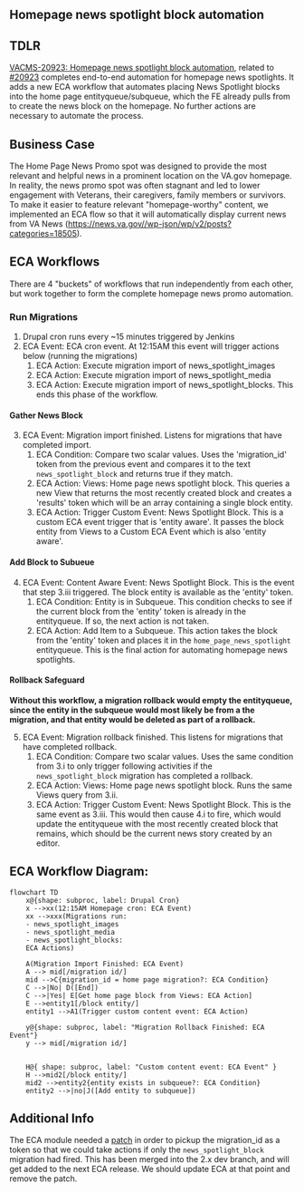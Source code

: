 ## Homepage news spotlight block automation

## TDLR
[VACMS-20923: Homepage news spotlight block automation](https://github.com/department-of-veterans-affairs/va.gov-cms/pull/20976), related to [#20923](https://github.com/department-of-veterans-affairs/va.gov-cms/issues/20923) completes end-to-end automation for homepage news spotlights. It adds a new ECA workflow that automates placing News Spotlight blocks into the home page entityqueue/subqueue, which the FE already pulls from to create the news block on the homepage. No further actions are necessary to automate the process. 

## Business Case
The Home Page News Promo spot was designed to provide the most relevant and helpful news in a prominent location on the VA.gov homepage. In reality, the news promo spot was often stagnant and led to lower engagement with Veterans, their caregivers, family members or survivors. To make it easier to feature relevant "homepage-worthy" content, we implemented an ECA flow so that it will automatically display current news from VA News (https://news.va.gov//wp-json/wp/v2/posts?categories=18505). 

## ECA Workflows

There are 4 "buckets" of workflows that run independently from each other, but work together to form the complete homepage news promo automation.

### Run Migrations
1. Drupal cron runs every ~15 minutes triggered by Jenkins
2. ECA Event: ECA cron event. At 12:15AM this event will trigger actions below (running the migrations)
   1. ECA Action: Execute migration import of news_spotlight_images
   2. ECA Action: Execute migration import of news_spotlight_media
   3. ECA Action: Execute migration import of news_spotlight_blocks. This ends this phase of the workflow.

#### Gather News Block
3. ECA Event: Migration import finished. Listens for migrations that have completed import.
   1. ECA Condition: Compare two scalar values. Uses the 'migration_id' token from the previous event and compares it to the text `news_spotlight_block` and returns true if they match.
   2. ECA Action: Views: Home page news spotlight block. This queries a new View that returns the most recently created block and creates a 'results' token which will be an array containing a single block entity.
   3. ECA Action: Trigger Custom Event: News Spotlight Block. This is a custom ECA event trigger that is 'entity aware'. It passes the block entity from Views to a Custom ECA Event which is also 'entity aware'.

#### Add Block to Subueue
4. ECA Event: Content Aware Event: News Spotlight Block. This is the event that step 3.iii triggered. The block entity is available as the 'entity' token.
   1. ECA Condition: Entity is in Subqueue. This condition checks to see if the current block from the 'entity' token is already in the entityqueue. If so, the next action is not taken.
   2. ECA Action: Add Item to a Subqueue. This action takes the block from the 'entity' token and places it in the `home_page_news_spotlight` entityqueue. This is the final action for automating homepage news spotlights.

#### Rollback Safeguard
**Without this workflow, a migration rollback would empty the entityqueue, since the entity in the subqueue would most likely be from a the migration, and that entity would be deleted as part of a rollback.**

5. ECA Event: Migration rollback finished. This listens for migrations that have completed rollback. 
   1. ECA Condition: Compare two scalar values. Uses the same condition from 3.i to only trigger following activities if the `news_spotlight_block` migration has completed a rollback.
   2. ECA Action: Views: Home page news spotlight block. Runs the same Views query from 3.ii.
   3. ECA Action: Trigger Custom Event: News Spotlight Block. This is the same event as 3.iii. This would then cause 4.i to fire, which would update the entityqueue with the most recently created block that remains, which should be the current news story created by an editor.

## ECA Workflow Diagram:
```mermaid
flowchart TD
    x@{shape: subproc, label: Drupal Cron}
    x -->xx(12:15AM Homepage cron: ECA Event)
    xx -->xxx(Migrations run:
    - news_spotlight_images
    - news_spotlight_media
    - news_spotlight_blocks:
    ECA Actions)

    A(Migration Import Finished: ECA Event)
    A --> mid[/migration id/]
    mid -->C{migration_id = home page migration?: ECA Condition}
    C -->|No| D([End])
    C -->|Yes| E[Get home page block from Views: ECA Action]
    E -->entity1[/block entity/] 
    entity1 -->A1(Trigger custom content event: ECA Action)

    y@{shape: subproc, label: "Migration Rollback Finished: ECA Event"}
    y --> mid[/migration id/]


    H@{ shape: subproc, label: "Custom content event: ECA Event" }
    H -->mid2[/block entity/] 
    mid2 -->entity2{entity exists in subqueue?: ECA Condition}
    entity2 -->|no|J([Add entity to subqueue])
```

## Additional Info
The ECA module needed a [patch](https://www.drupal.org/project/eca/issues/3515195) in order to pickup the migration_id as a token so that we could take actions if only the `news_spotlight_block` migration had fired. This has been merged into the 2.x dev branch, and will get added to the next ECA release. We should update ECA at that point and remove the patch.
